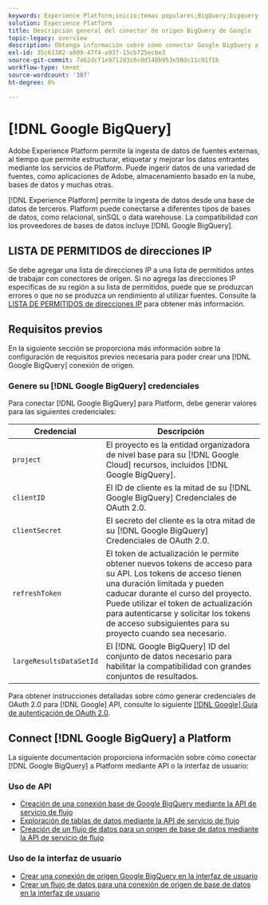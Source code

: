 ```yaml
---
keywords: Experience Platform;inicio;temas populares;BigQuery;bigquery;Google BigQuery;google bigquery
solution: Experience Platform
title: Descripción general del conector de origen BigQuery de Google
topic-legacy: overview
description: Obtenga información sobre cómo conectar Google BigQuery a Adobe Experience Platform mediante API o la interfaz de usuario.
exl-id: 35c61382-a909-47f4-a937-15cb725ecbe3
source-git-commit: 7a62dcf1e9712d3c0c0d148b953e50dc11c91f1b
workflow-type: tm+mt
source-wordcount: '387'
ht-degree: 0%

---
```


# [!DNL Google BigQuery]

Adobe Experience Platform permite la ingesta de datos de fuentes externas, al tiempo que permite estructurar, etiquetar y mejorar los datos entrantes mediante los servicios de Platform. Puede ingerir datos de una variedad de fuentes, como aplicaciones de Adobe, almacenamiento basado en la nube, bases de datos y muchas otras.

[!DNL Experience Platform] permite la ingesta de datos desde una base de datos de terceros. Platform puede conectarse a diferentes tipos de bases de datos, como relacional, sinSQL o data warehouse. La compatibilidad con los proveedores de bases de datos incluye [!DNL Google BigQuery].

## LISTA DE PERMITIDOS de direcciones IP

Se debe agregar una lista de direcciones IP a una lista de permitidos antes de trabajar con conectores de origen. Si no agrega las direcciones IP específicas de su región a su lista de permitidos, puede que se produzcan errores o que no se produzca un rendimiento al utilizar fuentes. Consulte la [LISTA DE PERMITIDOS de direcciones IP](../../ip-address-allow-list.md) para obtener más información.

## Requisitos previos

En la siguiente sección se proporciona más información sobre la configuración de requisitos previos necesaria para poder crear una [!DNL Google BigQuery] conexión de origen.

### Genere su [!DNL Google BigQuery] credenciales

Para conectar [!DNL Google BigQuery] para Platform, debe generar valores para las siguientes credenciales:

| Credencial | Descripción |
| ---------- | ----------- |
| `project` | El proyecto es la entidad organizadora de nivel base para su [!DNL Google Cloud] recursos, incluidos [!DNL Google BigQuery]. |
| `clientID` | El ID de cliente es la mitad de su [!DNL Google BigQuery] Credenciales de OAuth 2.0. |
| `clientSecret` | El secreto del cliente es la otra mitad de su [!DNL Google BigQuery] Credenciales de OAuth 2.0. |
| `refreshToken` | El token de actualización le permite obtener nuevos tokens de acceso para su API. Los tokens de acceso tienen una duración limitada y pueden caducar durante el curso del proyecto. Puede utilizar el token de actualización para autenticarse y solicitar los tokens de acceso subsiguientes para su proyecto cuando sea necesario. |
| `largeResultsDataSetId` | El  [!DNL Google BigQuery] ID del conjunto de datos necesario para habilitar la compatibilidad con grandes conjuntos de resultados. |

Para obtener instrucciones detalladas sobre cómo generar credenciales de OAuth 2.0 para [!DNL Google] API, consulte lo siguiente [[!DNL Google] Guía de autenticación de OAuth 2.0](https://developers.google.com/identity/protocols/oauth2).

## Connect [!DNL Google BigQuery] a Platform

La siguiente documentación proporciona información sobre cómo conectar [!DNL Google BigQuery] a Platform mediante API o la interfaz de usuario:

### Uso de API

- [Creación de una conexión base de Google BigQuery mediante la API de servicio de flujo](../../tutorials/api/create/databases/bigquery.md)
- [Exploración de tablas de datos mediante la API de servicio de flujo](../../tutorials/api/explore/tabular.md)
- [Creación de un flujo de datos para un origen de base de datos mediante la API de servicio de flujo](../../tutorials/api/collect/database-nosql.md)

### Uso de la interfaz de usuario

- [Crear una conexión de origen Google BigQuery en la interfaz de usuario](../../tutorials/ui/create/databases/bigquery.md)
- [Crear un flujo de datos para una conexión de origen de base de datos en la interfaz de usuario](../../tutorials/ui/dataflow/databases.md)
